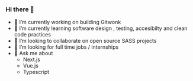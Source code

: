 ### Hi there 👋




- 🔭 I’m currently working on building Gitwonk
- 🌱 I’m currently learning software design , testing, accesibilty and clean code practices
- 👯 I’m looking to collaborate on open source SASS projects
- 🤔 I’m looking for full time jobs / internships
- 💬 Ask me about
     * Next.js
     * Vue.js
     * Typescript
     
    


